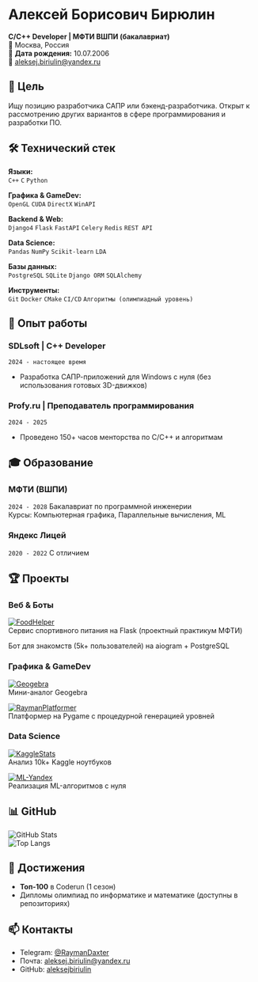 # Алексей Борисович Бирюлин  
**C/C++ Developer | МФТИ ВШПИ (бакалавриат)**  
📍 Москва, Россия  
🎂 **Дата рождения:** 10.07.2006  
📧 [aleksej.biriulin@yandex.ru](mailto:aleksej.biriulin@yandex.ru)  

## 🎯 Цель  
Ищу позицию разработчика САПР или бэкенд-разработчика. Открыт к рассмотрению других вариантов в сфере программирования и разработки ПО.

## 🛠 Технический стек  
**Языки:**  
`C++` `C` `Python`  

**Графика & GameDev:**  
`OpenGL` `CUDA` `DirectX` `WinAPI`  

**Backend & Web:**  
`Django4` `Flask` `FastAPI` `Celery` `Redis` `REST API`  

**Data Science:**  
`Pandas` `NumPy` `Scikit-learn` `LDA`  

**Базы данных:**  
`PostgreSQL` `SQLite` `Django ORM` `SQLAlchemy`  

**Инструменты:**  
`Git` `Docker` `CMake` `CI/CD` `Алгоритмы (олимпиадный уровень)`  

## 💼 Опыт работы  
### **SDLsoft** | C++ Developer  
`2024 - настоящее время`  
- Разработка САПР-приложений для Windows с нуля (без использования готовых 3D-движков)  

### **Profy.ru** | Преподаватель программирования  
`2024 - 2025`  
- Проведено 150+ часов менторства по C/C++ и алгоритмам  

## 🎓 Образование  
### **МФТИ (ВШПИ)**  
`2024 - 2028` Бакалавриат по программной инженерии  
Курсы: Компьютерная графика, Параллельные вычисления, ML  

### **Яндекс Лицей**  
`2020 - 2022` С отличием  

## 🏆 Проекты  
### Веб & Боты  
[![FoodHelper](https://img.shields.io/badge/-Phystech.edu-181717?logo=github)](https://github.com/AmirHusnutdinov/Phystech.edu)  
Сервис спортивного питания на Flask (проектный практикум МФТИ)  

Бот для знакомств (5k+ пользователей) на aiogram + PostgreSQL  

### Графика & GameDev  
[![Geogebra](https://img.shields.io/badge/-Geogebra-181717?logo=github)](https://github.com/RaymanPython/Geogebra_python)  
Мини-аналог Geogebra  

[![RaymanPlatformer](https://img.shields.io/badge/-RaymanPlatformer-181717?logo=github)](https://github.com/RaymanPython/RaymanPlatformer)  
Платформер на Pygame с процедурной генерацией уровней  

### Data Science  
[![KaggleStats](https://img.shields.io/badge/-Kaggle_Stats-181717?logo=github)](https://github.com/aleksejbiriulin/KaggleState)  
Анализ 10k+ Kaggle ноутбуков  

[![ML-Yandex](https://img.shields.io/badge/-ML_Yandex-181717?logo=github)](https://github.com/RaymanPython/ML_Yandex)  
Реализация ML-алгоритмов с нуля  

## 📊 GitHub  
![GitHub Stats](https://github-readme-stats.vercel.app/api?username=aleksejbiriulin&show_icons=true&theme=radical)  
![Top Langs](https://github-readme-stats.vercel.app/api/top-langs/?username=aleksejbiriulin&layout=compact)  

## 🏅 Достижения  
- **Топ-100** в Coderun (1 сезон)  
- Дипломы олимпиад по информатике и математике (доступны в репозиториях)  

## 📫 Контакты  
- Telegram: [@RaymanDaxter](https://t.me/RaymanDaxter)  
- Почта: [aleksej.biriulin@yandex.ru](mailto:aleksej.biriulin@yandex.ru)  
- GitHub: [aleksejbiriulin](https://github.com/aleksejbiriulin)

